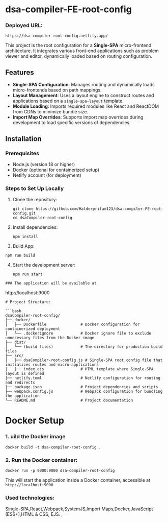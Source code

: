 # dsa-compiler-FE-root-config
### Deployed URL:
```
https://dsa-compiler-root-config.netlify.app/
 ```
This project is the root configuration for a **Single-SPA** micro-frontend architecture. It integrates various front-end applications such as problem viewer and editor, dynamically loaded based on routing configuration.

## Features

- **Single-SPA Configuration**: Manages routing and dynamically loads micro-frontends based on path mappings.
- **Layout Management**: Uses a layout engine to construct routes and applications based on a `single-spa-layout` template.
- **Module Loading**: Imports required modules like React and ReactDOM from CDNs to minimize bundle size.
- **Import Map Overrides**: Supports import map overrides during development to load specific versions of dependencies.

## Installation

### Prerequisites

- Node.js (version 18 or higher)
- Docker (optional for containerized setup)
- Netlify account (for deployment)

### Steps to Set Up Locally

1. Clone the repository:
   ```
   git clone https://github.com/Halderpritam123/dsa-compiler-FE-root-config.git
   cd dsaCompiler-root-config
   ```
2. Install dependencies:
   ```
   npm install
   ```
3. Build App:
  ```
  npm run build
  ```
4. Start the development server:
   ```
   npm run start
  ```
### The application will be available at
  ```
http://localhost:9000
  ```
# Project Structure:

  ```bash
dsaCompiler-root-config/
├── docker/
│   ├── Dockerfile               # Docker configuration for containerized deployment
│   └── .dockerignore            # Docker ignore file to exclude unnecessary files from the Docker image
├── dist/
│   └── (build files)            # The directory for production build files
├── src/
│   ├── dsaCompiler-root-config.js # Single-SPA root config file that initializes routes and micro-applications
│   ├── index.ejs                # HTML template where Single-SPA layout is defined
├── netlify.toml                 # Netlify configuration for routing and redirects
├── package.json                 # Project dependencies and scripts
├── webpack.config.js            # Webpack configuration for bundling the application
└── README.md                    # Project documentation
  ```
# Docker Setup
### 1. uild the Docker image
```
docker build -t dsa-compiler-root-config .
```
### 2. Run the Docker container:
```
docker run -p 9000:9000 dsa-compiler-root-config
```
This will start the application inside a Docker container, accessible at ` http://localhost:9000 `

### Used technologies:

Single-SPA,React,Webpack,SystemJS,Import Maps,Docker,JavaScript (ES6+),HTML & CSS, EJS.
,


   
